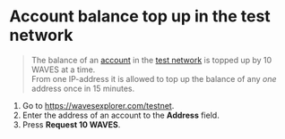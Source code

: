 # Account balance top up in the test network

> The balance of an [account](/blockchain/account.md) in the [test network](/blockchain/test-network.md) is topped up by 10 WAVES at a time. <br>From one IP-address it is allowed to top up the balance of any _one_ address once in 15 minutes.

1. Go to <https://wavesexplorer.com/testnet>.
2. Enter the address of an account to the **Address** field.
3. Press **Request 10 WAVES**.
